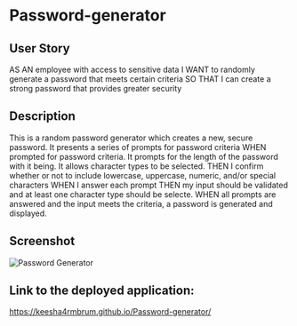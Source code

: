 # Password-generator

## User Story
AS AN employee with access to sensitive data
I WANT to randomly generate a password that meets certain criteria
SO THAT I can create a strong password that provides greater security

## Description
This is a random password generator which creates a new, secure password.
It presents a series of prompts for password criteria WHEN prompted for password criteria.
It prompts for the length of the password with it being.
It allows character types to be selected.
THEN I confirm whether or not to include lowercase, uppercase, numeric, and/or special characters
WHEN I answer each prompt
THEN my input should be validated and at least one character type should be selecte.
WHEN all prompts are answered and the input meets the criteria, a password is generated and displayed. 

## Screenshot
![Password Generator](https://user-images.githubusercontent.com/113778804/202543406-c67d1944-406b-4ec0-a3eb-148d526bf63b.png)

## Link to the deployed application:
https://keesha4rmbrum.github.io/Password-generator/ 
